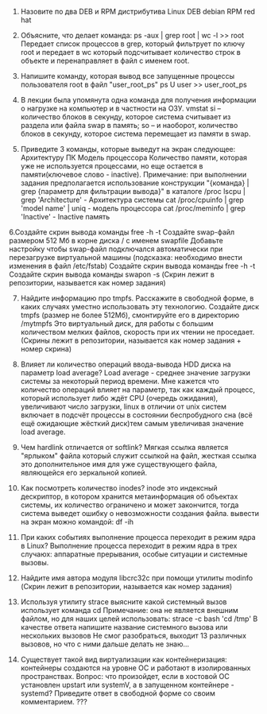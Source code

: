 1. Назовите по два DEB и RPM дистрибутива Linux
DEB debian
RPM red hat


2. Объясните, что делает команда:
ps -aux | grep root | wc -l >> root
Передает список процессов  в grep, который фильтрует по ключу root и передает в wc который подсчитывает количество строк в объекте и перенаправляет в файл с именем root.


3. Напишите команду, которая вывод все запущенные процессы пользователя root в файл "user_root_ps"
ps U user >> user_root_ps


4. В лекции была упомянута одна команда для получения информации о нагрузке на компьютер и в частности на ОЗУ.
vmstat 
si – количество блоков в секунду, которое система считывает из раздела или файла swap в память;
so – и наоборот, количество блоков в секунду, которое система перемещает из памяти в swap.


5. Приведите 3 команды, которые выведут на экран следующее:
Архитектуру ПК
Модель процессора
Количество памяти, которая уже не используется процессами, но еще остается в памяти(ключевое слово - inactive).
Примечание: при выполнении задания предполагается использование конструкции "{команда} | grep {параметр для фильтрации вывода}" в каталоге /proc
lscpu | grep 'Architecture'  - Архитектура системы
cat /proc/cpuinfo | grep 'model name' | uniq  - модель процессора
cat /proc/meminfo | grep 'Inactive'  - Inactive память



6.Создайте скрин вывода команды free -h -t
Создайте swap-файл размером 512 Мб в корне диска / с именем swapfile
Добавьте настройку чтобы swap-файл подключался автоматически при перезагрузке виртуальной машины (подсказка: необходимо внести изменения в файл /etc/fstab)
Создайте скрин вывода команды free -h -t
Создайте скрин вывода команды swapon -s
(Скрин лежит в репозитории, называется как номер задания)


7. Найдите информацию про tmpfs.
Расскажите в свободной форме, в каких случаях уместно использовать эту технологию.
Создайте диск tmpfs (размер не более 512Мб), смонтируйте его в директорию /mytmpfs
Это виртуальный диск, для работы с большим количеством мелких файлов, скорость при их чтении не проседает.
(Скрины лежит в репозитории, называется как номер задания + номер скрина)

8. Влияет ли количество операций ввода-вывода HDD диска на параметр load average?
Load average - среднее значение загрузки системы за некоторый период времени. Мне кажется что количество операций влияет на параметр, так как каждый процесс, который использует либо ждёт CPU (очередь ожидания), увеличивают число загрузки, linux в отличии от unix систем включает в подсчёт процессы в состоянии беспробудного сна (всё ещё ожидающие жёсткий диск)тем самым увеличивая значение load average.


9. Чем hardlink отличается от softlink?
Мягкая ссылка является "ярлыком" файла который служит ссылкой на файл, жесткая ссылка это дополнительное имя для уже существующего файла, являющейся его зеркальной копией. 


10. Как посмотреть количество inodes?
inode это индексный дескриптор, в котором хранится метаинформация об объектах системы, их количество ограничено и может закончится, тогда система выведет ошибку о невозможности создания файла.
вывести на экран можно командой: df -ih​


11. При каких событиях выполнение процесса переходит в режим ядра в Linux?
Выполнение процесса переходит в режим ядра в трех случаюх: аппаратные прерывания, особые ситуации и системные вызовы.


12. Найдите имя автора модуля libcrc32c при помощи утилиты modinfo
(Скрин лежит в репозитории, называется как номер задания)


13. Используя утилиту strace выясните какой системный вызов использует команда cd
Примечание: она не является внешним файлом, но для наших целей использовать: strace -c bash 'cd /tmp'
В качестве ответа напишите название системного вызова или нескольких вызовов
Не смог разобраться, выходит 13 различных вызовов, но что с ними дальше делать не знаю...


14. Существует такой вид виртуализации как контейнеризация: контейнеры создаются на уровне ОС и работают в изолированных пространствах.
Вопрос: что произойдет, если в хостовой ОС установлен upstart или systemV, а в запущенном контейнере - systemd?
Приведите ответ в свободной форме со своим комментарием.
???



